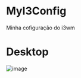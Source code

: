 # MyI3Config
Minha cofiguração do i3wm


# Desktop
![image](https://github.com/xroo1/MyI3Config/assets/108178145/c9e8d753-333e-491a-bc14-d7a65e5d6906)
